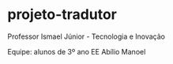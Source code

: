 # projeto-tradutor

Professor Ismael Júnior - Tecnologia e Inovação

Equipe: alunos de 3º ano EE Abílio Manoel
